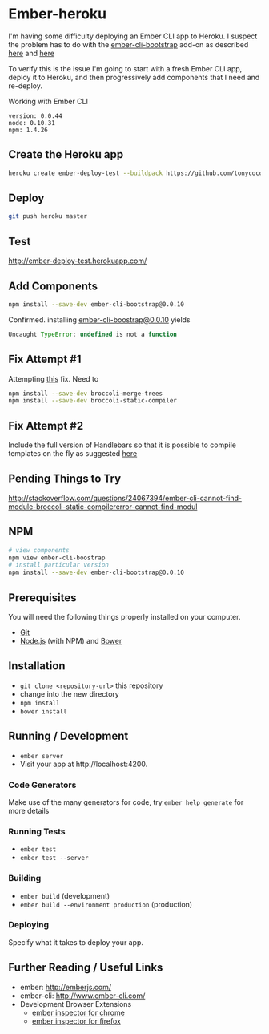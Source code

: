 # Ember-heroku

I'm having some difficulty deploying an Ember CLI app to Heroku. I suspect the problem has to do with the [ember-cli-bootstrap](https://github.com/dockyard/ember-cli-bootstrap) add-on as described [here](https://github.com/ember-addons/bootstrap-for-ember/issues/168) and [here](https://github.com/stefanpenner/ember-cli/issues/1727)

To verify this is the issue I'm going to start with a fresh Ember CLI app, deploy it to Heroku, and then progressively add components that I need and re-deploy.

Working with Ember CLI

```
version: 0.0.44
node: 0.10.31
npm: 1.4.26
```

## Create the Heroku app

```bash
heroku create ember-deploy-test --buildpack https://github.com/tonycoco/heroku-buildpack-ember-cli.git
```

## Deploy

```bash
git push heroku master
```

## Test

<http://ember-deploy-test.herokuapp.com/>

## Add Components

```bash
npm install --save-dev ember-cli-bootstrap@0.0.10
```
Confirmed. installing ember-cli-boostrap@0.0.10 yields
``` javascript
Uncaught TypeError: undefined is not a function 
```

## Fix Attempt #1

Attempting [this](https://github.com/ember-addons/bootstrap-for-ember/issues/168) fix. Need to 

```bash
npm install --save-dev broccoli-merge-trees
npm install --save-dev broccoli-static-compiler
```

## Fix Attempt #2

Include the full version of Handlebars so that it is possible to compile templates on the fly as suggested [here](https://github.com/stefanpenner/ember-cli/issues/972)



## Pending Things to Try

<http://stackoverflow.com/questions/24067394/ember-cli-cannot-find-module-broccoli-static-compilererror-cannot-find-modul>

## NPM

``` bash
# view components
npm view ember-cli-boostrap
# install particular version
npm install --save-dev ember-cli-bootstrap@0.0.10

```

## Prerequisites

You will need the following things properly installed on your computer.

* [Git](http://git-scm.com/)
* [Node.js](http://nodejs.org/) (with NPM) and [Bower](http://bower.io/)

## Installation

* `git clone <repository-url>` this repository
* change into the new directory
* `npm install`
* `bower install`

## Running / Development

* `ember server`
* Visit your app at http://localhost:4200.

### Code Generators

Make use of the many generators for code, try `ember help generate` for more details

### Running Tests

* `ember test`
* `ember test --server`

### Building

* `ember build` (development)
* `ember build --environment production` (production)

### Deploying

Specify what it takes to deploy your app.

## Further Reading / Useful Links

* ember: http://emberjs.com/
* ember-cli: http://www.ember-cli.com/
* Development Browser Extensions
  * [ember inspector for chrome](https://chrome.google.com/webstore/detail/ember-inspector/bmdblncegkenkacieihfhpjfppoconhi)
  * [ember inspector for firefox](https://addons.mozilla.org/en-US/firefox/addon/ember-inspector/)

